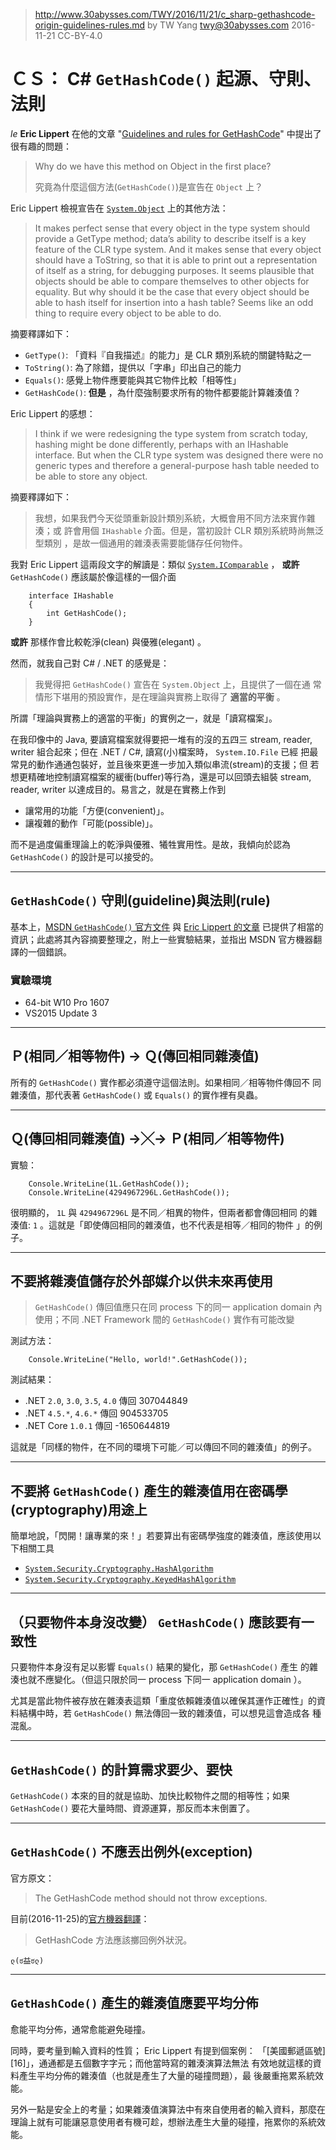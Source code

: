 ﻿> http://www.30abysses.com/TWY/2016/11/21/c_sharp-gethashcode-origin-guidelines-rules.md
> by TW Yang <twy@30abysses.com> 2016-11-21 CC-BY-4.0

# ＣＳ： C# `GetHashCode()` 起源、守則、法則

_le_ **Eric Lippert** 在他的文章
"[Guidelines and rules for GetHashCode][1]" 中提出了很有趣的問題：

> Why do we have this method on Object in the first place?
>
> 究竟為什麼這個方法(`GetHashCode()`)是宣告在 `Object` 上？

[1]: https://blogs.msdn.microsoft.com/ericlippert/2011/02/28/guidelines-and-rules-for-gethashcode/

Eric Lippert  檢視宣告在 [`System.Object`][2] 上的其他方法：

> It makes perfect sense that every object in the type system should
> provide a GetType method; data’s ability to describe itself is a key
> feature of the CLR type system. And it makes sense that every object
> should have a ToString, so that it is able to print out a
> representation of itself as a string, for debugging purposes. It seems
> plausible that objects should be able to compare themselves to other
> objects for equality. But why should it be the case that every object
> should be able to hash itself for insertion into a hash table? Seems
> like an odd thing to require every object to be able to do.

[2]: https://msdn.microsoft.com/en-us/library/system.object.aspx

摘要釋譯如下：

* `GetType()`:  「資料『自我描述』的能力」是 CLR  類別系統的關鍵特點之一
* `ToString()`: 為了除錯，提供以「字串」印出自己的能力
* `Equals()`: 感覺上物件應要能與其它物件比較「相等性」
* `GetHashCode()`: **但是** ，為什麼強制要求所有的物件都要能計算雜湊值？

Eric Lippert  的感想：

> I think if we were redesigning the type system from scratch today,
> hashing might be done differently, perhaps with an IHashable
> interface. But when the CLR type system was designed there were no
> generic types and therefore a general-purpose hash table needed to be
> able to store any object.

摘要釋譯如下：

> 我想，如果我們今天從頭重新設計類別系統，大概會用不同方法來實作雜湊；或
> 許會用個 `IHashable`  介面。但是，當初設計 CLR  類別系統時尚無泛型類別
> ，是故一個通用的雜湊表需要能儲存任何物件。

我對 Eric Lippert 這兩段文字的解讀是：類似 [`System.IComparable`][3] ，
**或許** `GetHashCode()` 應該屬於像這樣的一個介面

```
    interface IHashable
    {
        int GetHashCode();
    }
```

**或許**  那樣作會比較乾淨(clean) 與優雅(elegant) 。

[3]: https://msdn.microsoft.com/en-us/library/system.icomparable.aspx

然而，就我自己對 C# / .NET  的感覺是：

> 我覺得把 `GetHashCode()`  宣告在 `System.Object`  上，且提供了一個在通
> 常情形下堪用的預設實作，是在理論與實務上取得了 **適當的平衡** 。

所謂「理論與實務上的適當的平衡」的實例之一，就是「讀寫檔案」。

在我印像中的 Java,  要讀寫檔案就得要把一堆有的沒的五四三 stream, reader,
writer 組合起來；但在 .NET / C#, 讀寫(小)檔案時， `System.IO.File`  已經
把最常見的動作通通包裝好，並且後來更進一步加入類似串流(stream)的支援；但
若想更精確地控制讀寫檔案的緩衝(buffer)等行為，還是可以回頭去組裝
stream, reader, writer  以達成目的。易言之，就是在實務上作到

* 讓常用的功能「方便(convenient)」。
* 讓複雜的動作「可能(possible)」。

而不是過度偏重理論上的乾淨與優雅、犧牲實用性。是故，我傾向於認為
`GetHashCode()` 的設計是可以接受的。


---
## `GetHashCode()`  守則(guideline)與法則(rule)

基本上，[MSDN `GetHashCode()`  官方文件][4] 與 [Eric Lippert 的文章][1]
已提供了相當的資訊；此處將其內容摘要整理之，附上一些實驗結果，並指出
MSDN  官方機器翻譯的一個錯誤。

[4]: https://msdn.microsoft.com/en-us/library/system.object.gethashcode.aspx


### 實驗環境

* 64-bit W10 Pro 1607
* VS2015 Update 3


---
## Ｐ(相同／相等物件) → Ｑ(傳回相同雜湊值)

所有的 `GetHashCode()`  實作都必須遵守這個法則。如果相同／相等物件傳回不
同雜湊值，那代表著 `GetHashCode()`  或 `Equals()` 的實作裡有臭蟲。


---
## Ｑ(傳回相同雜湊值) →╳→ Ｐ(相同／相等物件)

實驗：

```
    Console.WriteLine(1L.GetHashCode());
    Console.WriteLine(4294967296L.GetHashCode());
```

很明顯的， `1L` 與 `4294967296L`  是不同／相異的物件，但兩者都會傳回相同
的雜湊值: `1` 。這就是「即使傳回相同的雜湊值，也不代表是相等／相同的物件
」的例子。


---
##  不要將雜湊值儲存於外部媒介以供未來再使用

> `GetHashCode()` 傳回值應只在同 process 下的同一 application domain  內
> 使用；不同 .NET Framework 間的 `GetHashCode()`  實作有可能改變

測試方法：

```
    Console.WriteLine("Hello, world!".GetHashCode());
```

測試結果：

* .NET `2.0`, `3.0`, `3.5`, `4.0` 傳回 307044849
* .NET `4.5.*`, `4.6.*` 傳回 904533705
* .NET Core `1.0.1` 傳回 -1650644819

這就是「同樣的物件，在不同的環境下可能／可以傳回不同的雜湊值」的例子。


---
##  不要將 `GetHashCode()`  產生的雜湊值用在密碼學(cryptography)用途上

簡單地說，「閃開！讓專業的來！」若要算出有密碼學強度的雜湊值，應該使用以
下相關工具

* [`System.Security.Cryptography.HashAlgorithm`][5]
* [`System.Security.Cryptography.KeyedHashAlgorithm`][6]

[5]: https://msdn.microsoft.com/en-us/library/system.security.cryptography.hashalgorithm.aspx
[6]: https://msdn.microsoft.com/en-us/library/system.security.cryptography.keyedhashalgorithm.aspx


---
##  （只要物件本身沒改變） `GetHashCode()`  應該要有一致性

只要物件本身沒有足以影響 `Equals()` 結果的變化，那 `GetHashCode()`  產生
的雜湊也就不應變化。（但這只限於同一 process  下同一 application domain
）。

尤其是當此物件被存放在雜湊表這類「重度依賴雜湊值以確保其運作正確性」的資
料結構中時，若 `GetHashCode()`  無法傳回一致的雜湊值，可以想見這會造成各
種混亂。


---
## `GetHashCode()`  的計算需求要少、要快

`GetHashCode()` 本來的目的就是協助、加快比較物件之間的相等性；如果
`GetHashCode()` 要花大量時間、資源運算，那反而本末倒置了。


---
## `GetHashCode()`  不應丟出例外(exception)

官方原文：

> The GetHashCode method should not throw exceptions.

目前(2016-11-25)的[官方機器翻譯][7]：

> GetHashCode 方法應該擲回例外狀況。

`ლ(ಠ益ಠლ)`

[7]: https://msdn.microsoft.com/zh-tw/library/system.object.gethashcode.aspx


---
## `GetHashCode()`  產生的雜湊值應要平均分佈

愈能平均分佈，通常愈能避免碰撞。

同時，要考量到輸入資料的性質； Eric Lippert 有提到個案例：
「[美國郵遞區號][16]」，通通都是五個數字字元；而他當時寫的雜湊演算法無法
有效地就這樣的資料產生平均分佈的雜湊值（也就是產生了大量的碰撞問題），最
後嚴重拖累系統效能。

另外一點是安全上的考量；如果雜湊值演算法中有來自使用者的輸入資料，那麼在
理論上就有可能讓惡意使用者有機可趁，想辦法產生大量的碰撞，拖累你的系統效
能。

[8]: https://simple.wikipedia.org/wiki/ZIP_code
